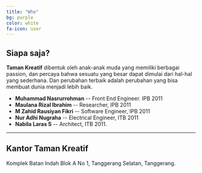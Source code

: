 ```yaml
---
title: "Who"
bg: purple
color: white
fa-icon: user
---
```


## Siapa saja?

__Taman Kreatif__ dibentuk oleh anak-anak muda yang memiliki berbagai passion, dan percaya bahwa sesuatu yang besar dapat dimulai dari hal-hal yang sederhana. Dan perubahan terbaik adalah perubahan yang bisa membuat dunia menjadi lebih baik.

- __Muhammad Nasrurrohman__ -- Front End Engineer. IPB 2011
- __Maulana Rizal Ibrahim__ -- Researcher, IPB 2011
- __M Zahid Rausiyan Fikri__ -- Software Engineer, IPB 2011
- __Nur Adhi Nugraha__ -- Electrical Engineer, ITB 2011
- __Nabila Laras S__ -- Architect, ITB 2011.

---

## Kantor Taman Kreatif

<div class="highlight alamat">Komplek Batan Indah Blok A No 1, Tanggerang Selatan, Tanggerang.</div>
